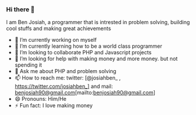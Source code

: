### Hi there 👋

I am Ben Josiah, a programmer that is intrested in problem solving, building cool stuffs and making great achievements

- 🔭 I’m currently working on myself
- 🌱 I’m currently learning how to be a world class programmer
- 👯 I’m looking to collaborate PHP and Javascript projects
- 🤔 I’m looking for help with making money and more money. but not spending it
- 💬 Ask me about PHP and problem solving
- 📫 How to reach me: twitter: [@josiahben_ , https://twitter.com/josiahben_] and mail: benjosiah90@gmail.com[mailto:benjosiah90@gmail.com]
- 😄 Pronouns: Him/He
- ⚡ Fun fact: I love making money


